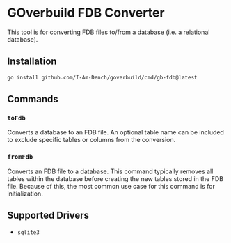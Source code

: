 # GOverbuild FDB Converter

This tool is for converting FDB files to/from a database (i.e. a relational database).

## Installation

```bash
go install github.com/I-Am-Dench/goverbuild/cmd/gb-fdb@latest
```

## Commands

### `toFdb`

Converts a database to an FDB file. An optional table name can be included to exclude specific tables or columns from the conversion.

### `fromFdb`

Converts an FDB file to a database. This command typically removes all tables within the database before creating the new tables stored in the FDB file. Because of this, the most common use case for this command is for initialization.

## Supported Drivers

- `sqlite3`